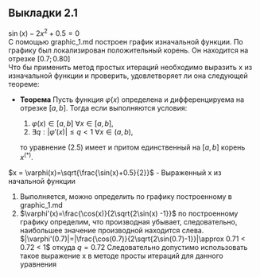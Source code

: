 ## Выкладки 2.1
$\sin(x)-2x^2+0.5=0$\
С помощью graphic_1.md построен график изначальной функции. По графику был локализирован положительный корень. 
Он находится на отрезке $[0.7;0.80]$ \
Что бы применить метод простых итераций необходимо выразить х из изначальной функции и проверить, удовлетворяет ли она следующей теореме:
* **Теорема** Пусть функция $\varphi(x)$ определена и дифференцируема на отрезке $[a, b]$. Тогда если выполняются условия:
  1) $\varphi(x) \in [a, b]$ $\forall x \in [a, b]$,
  2) $\exists q : |\varphi'(x)| \leq q < 1$ $\forall x \in (a, b),$

  то уравнение (2.5) имеет и притом единственный на $[a, b]$ корень $x^{(*)}$.

$x = \varphi(x)=\sqrt{\frac{\sin(x)+0.5}{2}}$ - Выраженный x из начальной функции
1. Выполняется, можно определить по графику построенному в graphic_1.md
2. $\varphi'(x)=\frac{\cos(x)}{2\sqrt{2\sin(x) -1}}$ по построенному графику определим, что производная убывает, следовательно, наибольшее значение производной находится слева.
    $|\varphi'(0.7)|=|\frac{\cos(0.7)}{2\sqrt{2\sin(0.7)-1}}|\approx 0.71 < 0.72 < 1$ откуда $q = 0.72$
Следовательно допустимо использовать такое выражение x в методе просты итераций для данного уравнения